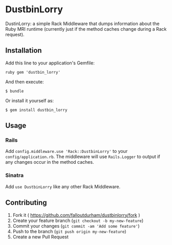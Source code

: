 # DustbinLorry

DustinLorry: a simple Rack Middleware that dumps information about the Ruby MRI runtime (currently just if the method caches change during a Rack request).

## Installation

Add this line to your application's Gemfile:

```ruby gem 'dustbin_lorry'```

And then execute:

    $ bundle

Or install it yourself as:

    $ gem install dustbin_lorry    

## Usage

### Rails

Add ```config.middleware.use 'Rack::DustbinLorry'``` to your ```config/application.rb```. The middleware will use ```Rails.Logger``` to output if any changes occur in the method caches.

### Sinatra

Add ```use DustbinLorry``` like any other Rack Middleware.

## Contributing

1. Fork it ( https://github.com/falloutdurham/dustbinlorry/fork )
2. Create your feature branch (`git checkout -b my-new-feature`)
3. Commit your changes (`git commit -am 'Add some feature'`)
4. Push to the branch (`git push origin my-new-feature`)
5. Create a new Pull Request
